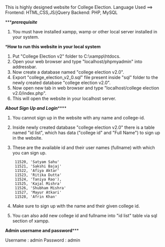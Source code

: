 This is highly designed website for College Election.
Language Used ==> Frontend: HTML,CSS,JS/jQuery
                  Backend: PHP, MySQL

********************************prerequisite*****************************

1. You must have installed xampp, wamp or other local server installed in your system.


***************How to run this website in your local system**************

1. Put "College Election v2" folder to C:\xampp\htdocs.
2. Open your web browser and type "localhost/phpmyadmin" into addressbar.
3. Now create a database named "college election v2.0".
4. Export "college_election_v2_0.sql" file present inside "sql" folder to the newly created database "college election v2.0".
5. Now open new tab in web browser and type "localhost/college election v2.0/index.php".
6. This will open the website in your localhost server.


***********************About Sign Up and Login***************************

1. You cannot sign up in the website with any name and college-id.
2. Inside newly created database "college election v2.0" there is a table named "id list", which has data ("college id" and "Full Name") to sign up in the website.
3. These are the available id and their user names (fullname) with which you can sign up.

		11520, 'Satyam Sahu'
		11521, 'Sakshi Bajaj'
		11522, 'Afiya Aktar'
		11523, 'Ritika Dutta'
		11524, 'Taniya Rao'),
		11525, 'Kajal Mishra'
		11526, 'Shubham Mishra'
		11527, 'Mayur Atkari'
		11528, 'Afrin Khan'

4. Make sure to sign up with the name and their given college id.
5. You can also add new college id and fullname into "id list" table via sql section of xampp.


**************************Admin username and password*****************************

Username : admin
Password : admin